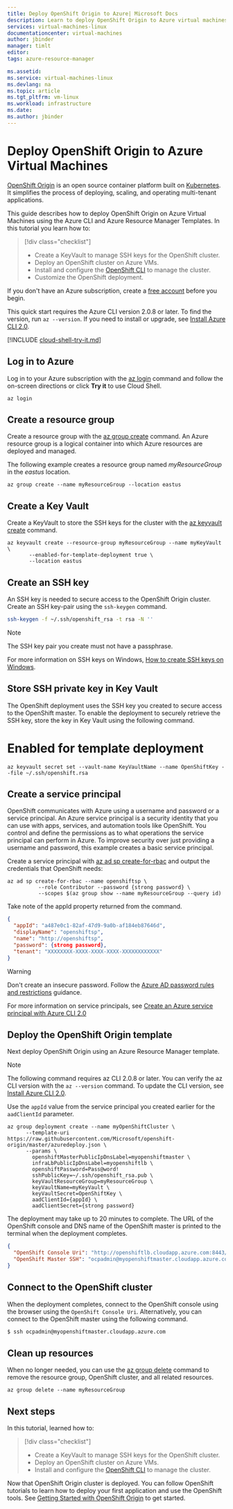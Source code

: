 ```yaml
---
title: Deploy OpenShift Origin to Azure| Microsoft Docs
description: Learn to deploy OpenShift Origin to Azure virtual machines.
services: virtual-machines-linux
documentationcenter: virtual-machines
author: jbinder
manager: timlt 
editor: 
tags: azure-resource-manager

ms.assetid: 
ms.service: virtual-machines-linux
ms.devlang: na
ms.topic: article
ms.tgt_pltfrm: vm-linux
ms.workload: infrastructure
ms.date: 
ms.author: jbinder 
---
```


# Deploy OpenShift Origin to Azure Virtual Machines 

[OpenShift Origin](https://www.openshift.org/) is an open source container platform built on [Kubernetes](https://kubernetes.io/). It simplifies the process of deploying, scaling, and operating multi-tenant applications. 

This guide describes how to deploy OpenShift Origin on Azure Virtual Machines using the Azure CLI and Azure Resource Manager Templates. In this tutorial you learn how to:

> [!div class="checklist"]
> * Create a KeyVault to manage SSH keys for the OpenShift cluster.
> * Deploy an OpenShift cluster on Azure VMs. 
> * Install and configure the [OpenShift CLI](https://docs.openshift.org/latest/cli_reference/index.html#cli-reference-index) to manage the cluster.
> * Customize the OpenShift deployment.

If you don't have an Azure subscription, create a [free account](https://azure.microsoft.com/free/?WT.mc_id=A261C142F) before you begin.

This quick start requires the Azure CLI version 2.0.8 or later. To find the version, run `az --version`. If you need to install or upgrade, see [Install Azure CLI 2.0]( /cli/azure/install-azure-cli). 

[!INCLUDE [cloud-shell-try-it.md](../../../includes/cloud-shell-try-it.md)]

## Log in to Azure 
Log in to your Azure subscription with the [az login](/cli/azure/#login) command and follow the on-screen directions or click **Try it** to use Cloud Shell.

```azurecli 
az login
```
## Create a resource group

Create a resource group with the [az group create](/cli/azure/group#create) command. An Azure resource group is a logical container into which Azure resources are deployed and managed. 

The following example creates a resource group named *myResourceGroup* in the *eastus* location.

```azurecli 
az group create --name myResourceGroup --location eastus
```

## Create a Key Vault
Create a KeyVault to store the SSH keys for the cluster with the [az keyvault create](/cli/azure/keyvault#create) command.  

```azurecli 
az keyvault create --resource-group myResourceGroup --name myKeyVault \
       --enabled-for-template-deployment true \
       --location eastus
```

## Create an SSH key 
An SSH key is needed to secure access to the OpenShift Origin cluster. Create an SSH key-pair using the `ssh-keygen` command. 
 
 ```bash
ssh-keygen -f ~/.ssh/openshift_rsa -t rsa -N ''
```

> [!NOTE]
> The SSH key pair you create must not have a passphrase.

For more information on SSH keys on Windows, [How to create SSH keys on Windows](/azure/virtual-machines/linux/ssh-from-windows).

## Store SSH private key in Key Vault
The OpenShift deployment uses the SSH key you created to secure access to the OpenShift master. To enable the deployment to securely retrieve the SSH key, store the key in Key Vault using the following command.

# Enabled for template deployment
```azurecli
az keyvault secret set --vault-name KeyVaultName --name OpenShiftKey --file ~/.ssh/openshift.rsa
```

## Create a service principal 
OpenShift communicates with Azure using a username and password or a service principal. An Azure service principal is a security identity that you can use with apps, services, and automation tools like OpenShift. You control and define the permissions as to what operations the service principal can perform in Azure. To improve security over just providing a username and password, this example creates a basic service principal.

Create a service principal with [az ad sp create-for-rbac](/cli/azure/ad/sp#create-for-rbac) and output the credentials that OpenShift needs:

```azurecli
az ad sp create-for-rbac --name openshiftsp \
          --role Contributor --password {strong password} \
          --scopes $(az group show --name myResourceGroup --query id)
```
Take note of the appId property returned from the command.
```json
{
  "appId": "a487e0c1-82af-47d9-9a0b-af184eb87646d",
  "displayName": "openshiftsp",
  "name": "http://openshiftsp",
  "password": {strong password},
  "tenant": "XXXXXXXX-XXXX-XXXX-XXXX-XXXXXXXXXXXX"
}
```
 > [!WARNING] 
 > Don't create an insecure password.  Follow the
 > [Azure AD password rules and restrictions](/azure/active-directory/active-directory-passwords-policy) guidance.

For more information on service principals, see [Create an Azure service principal with Azure CLI 2.0](/cli/azure/create-an-azure-service-principal-azure-cli)

## Deploy the OpenShift Origin template
Next deploy OpenShift Origin using an Azure Resource Manager template. 

> [!NOTE] 
> The following command requires az CLI 2.0.8 or later. You can verify the az CLI version with the `az --version` command. To update the CLI version, see [Install Azure CLI 2.0]( /cli/azure/install-azure-cli).

Use the `appId` value from the service principal you created earlier for the `aadClientId` parameter.

```azurecli 
az group deployment create --name myOpenShiftCluster \
      --template-uri https://raw.githubusercontent.com/Microsoft/openshift-origin/master/azuredeploy.json \
      --params \ 
        openshiftMasterPublicIpDnsLabel=myopenshiftmaster \
        infraLbPublicIpDnsLabel=myopenshiftlb \
        openshiftPassword=Pass@word!
        sshPublicKey=~/.ssh/openshift_rsa.pub \
        keyVaultResourceGroup=myResourceGroup \
        keyVaultName=myKeyVault \
        keyVaultSecret=OpenShiftKey \
        aadClientId={appId} \
        aadClientSecret={strong password} 
```
The deployment may take up to 20 minutes to complete. The URL of the OpenShift console and DNS name of the OpenShift master is printed to the terminal when the deployment completes.

```json
{
  "OpenShift Console Uri": "http://openshiftlb.cloudapp.azure.com:8443/console",
  "OpenShift Master SSH": "ocpadmin@myopenshiftmaster.cloudapp.azure.com"
}
```
## Connect to the OpenShift cluster
When the deployment completes, connect to the OpenShift console using the browser using the `OpenShift Console Uri`. Alternatively, you can connect to the OpenShift master using the following command.

```bash
$ ssh ocpadmin@myopenshiftmaster.cloudapp.azure.com
```

## Clean up resources
When no longer needed, you can use the [az group delete](/cli/azure/group#delete) command to remove the resource group, OpenShift cluster, and all related resources.

```azurecli 
az group delete --name myResourceGroup
```

## Next steps

In this tutorial, learned how to:
> [!div class="checklist"]
> * Create a KeyVault to manage SSH keys for the OpenShift cluster.
> * Deploy an OpenShift cluster on Azure VMs. 
> * Install and configure the [OpenShift CLI](https://docs.openshift.org/latest/cli_reference/index.html#cli-reference-index) to manage the cluster.

Now that OpenShift Origin cluster is deployed. You can follow OpenShift tutorials to learn how to deploy your first application and use the OpenShift tools. See [Getting Started with OpenShift Origin](https://docs.openshift.org/latest/getting_started/index.html) to get started. 
